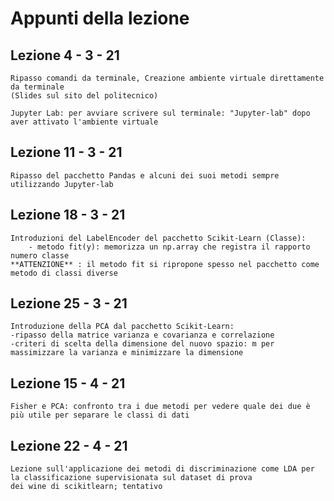# Appunti della lezione

## Lezione 4 - 3 - 21

    Ripasso comandi da terminale, Creazione ambiente virtuale direttamente da terminale
    (Slides sul sito del politecnico)

    Jupyter Lab: per avviare scrivere sul terminale: "Jupyter-lab" dopo aver attivato l'ambiente virtuale

## Lezione 11 - 3 - 21

    Ripasso del pacchetto Pandas e alcuni dei suoi metodi sempre utilizzando Jupyter-lab

## Lezione 18 - 3 - 21

    Introduzioni del LabelEncoder del pacchetto Scikit-Learn (Classe):
        - metodo fit(y): memorizza un np.array che registra il rapporto numero classe
    **ATTENZIONE** : il metodo fit si ripropone spesso nel pacchetto come metodo di classi diverse

## Lezione 25 - 3 - 21

    Introduzione della PCA dal pacchetto Scikit-Learn:
    -ripasso della matrice varianza e covarianza e correlazione
    -criteri di scelta della dimensione del nuovo spazio: m per massimizzare la varianza e minimizzare la dimensione

## Lezione 15 - 4 - 21

    Fisher e PCA: confronto tra i due metodi per vedere quale dei due è più utile per separare le classi di dati
    
## Lezione 22 - 4 - 21

    Lezione sull'applicazione dei metodi di discriminazione come LDA per la classificazione supervisionata sul dataset di prova
    dei wine di scikitlearn; tentativo